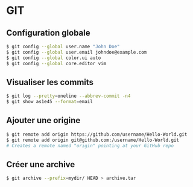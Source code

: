 GIT
===

Configuration globale
---------------------

```bash
$ git config --global user.name "John Doe"
$ git config --global user.email johndoe@example.com
$ git config --global color.ui auto
$ git config --global core.editor vim
```

Visualiser les commits
----------------------

```bash
$ git log --pretty=oneline --abbrev-commit -n4
$ git show as1e45 --format=email
```

Ajouter une origine
-------------------

```bash
$ git remote add origin https://github.com/username/Hello-World.git
$ git remote add origin git@github.com:/username/Hello-World.git
# Creates a remote named "origin" pointing at your GitHub repo
```

Créer une archive
-----------------

```bash
$ git archive --prefix=mydir/ HEAD > archive.tar
```

